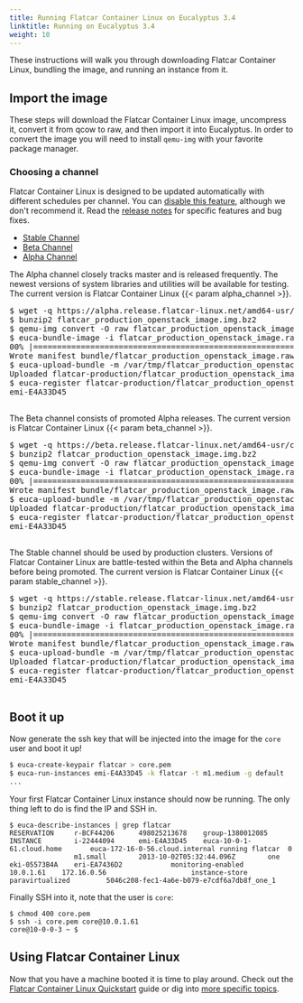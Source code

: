 ```yaml
---
title: Running Flatcar Container Linux on Eucalyptus 3.4
linktitle: Running on Eucalyptus 3.4
weight: 10
---
```


These instructions will walk you through downloading Flatcar Container Linux, bundling the image, and running an instance from it.

## Import the image

These steps will download the Flatcar Container Linux image, uncompress it, convert it from qcow to raw, and then import it into Eucalyptus. In order to convert the image you will need to install `qemu-img` with your favorite package manager.

### Choosing a channel

Flatcar Container Linux is designed to be updated automatically with different schedules per channel. You can [disable this feature](update-strategies), although we don't recommend it. Read the [release notes](https://flatcar-linux.org/releases) for specific features and bug fixes.

<div id="eucalyptus-create">
  <ul class="nav nav-tabs">
    <li class="active"><a href="#stable-create" data-toggle="tab">Stable Channel</a></li>
    <li><a href="#beta-create" data-toggle="tab">Beta Channel</a></li>
    <li><a href="#alpha-create" data-toggle="tab">Alpha Channel</a></li>
  </ul>
  <div class="tab-content coreos-docs-image-table">
    <div class="tab-pane" id="alpha-create">
      <p>The Alpha channel closely tracks master and is released frequently. The newest versions of system libraries and utilities will be available for testing. The current version is Flatcar Container Linux {{< param alpha_channel >}}.</p>
      <pre>
$ wget -q https://alpha.release.flatcar-linux.net/amd64-usr/current/flatcar_production_openstack_image.img.bz2
$ bunzip2 flatcar_production_openstack_image.img.bz2
$ qemu-img convert -O raw flatcar_production_openstack_image.img flatcar_production_openstack_image.raw
$ euca-bundle-image -i flatcar_production_openstack_image.raw -r x86_64 -d /var/tmp
00% |====================================================================================================|   5.33 GB  59.60 MB/s Time: 0:01:35
Wrote manifest bundle/flatcar_production_openstack_image.raw.manifest.xml
$ euca-upload-bundle -m /var/tmp/flatcar_production_openstack_image.raw.manifest.xml -b flatcar-production
Uploaded flatcar-production/flatcar_production_openstack_image.raw.manifest.xml
$ euca-register flatcar-production/flatcar_production_openstack_image.raw.manifest.xml --virtualization-type hvm --name "Flatcar Container Linux-Production"
emi-E4A33D45
      </pre>
    </div>
    <div class="tab-pane" id="beta-create">
      <p>The Beta channel consists of promoted Alpha releases. The current version is Flatcar Container Linux {{< param beta_channel >}}.</p>
      <pre>
$ wget -q https://beta.release.flatcar-linux.net/amd64-usr/current/flatcar_production_openstack_image.img.bz2
$ bunzip2 flatcar_production_openstack_image.img.bz2
$ qemu-img convert -O raw flatcar_production_openstack_image.img flatcar_production_openstack_image.raw
$ euca-bundle-image -i flatcar_production_openstack_image.raw -r x86_64 -d /var/tmp
00% |====================================================================================================|   5.33 GB  59.60 MB/s Time: 0:01:35
Wrote manifest bundle/flatcar_production_openstack_image.raw.manifest.xml
$ euca-upload-bundle -m /var/tmp/flatcar_production_openstack_image.raw.manifest.xml -b flatcar-production
Uploaded flatcar-production/flatcar_production_openstack_image.raw.manifest.xml
$ euca-register flatcar-production/flatcar_production_openstack_image.raw.manifest.xml --virtualization-type hvm --name "Flatcar Container Linux-Production"
emi-E4A33D45
      </pre>
    </div>
    <div class="tab-pane active" id="stable-create">
      <p>The Stable channel should be used by production clusters. Versions of Flatcar Container Linux are battle-tested within the Beta and Alpha channels before being promoted. The current version is Flatcar Container Linux {{< param stable_channel >}}.</p>
      <pre>
$ wget -q https://stable.release.flatcar-linux.net/amd64-usr/current/flatcar_production_openstack_image.img.bz2
$ bunzip2 flatcar_production_openstack_image.img.bz2
$ qemu-img convert -O raw flatcar_production_openstack_image.img flatcar_production_openstack_image.raw
$ euca-bundle-image -i flatcar_production_openstack_image.raw -r x86_64 -d /var/tmp
00% |====================================================================================================|   5.33 GB  59.60 MB/s Time: 0:01:35
Wrote manifest bundle/flatcar_production_openstack_image.raw.manifest.xml
$ euca-upload-bundle -m /var/tmp/flatcar_production_openstack_image.raw.manifest.xml -b flatcar-production
Uploaded flatcar-production/flatcar_production_openstack_image.raw.manifest.xml
$ euca-register flatcar-production/flatcar_production_openstack_image.raw.manifest.xml --virtualization-type hvm --name "Flatcar Container Linux-Production"
emi-E4A33D45
      </pre>
    </div>
  </div>
</div>

## Boot it up

Now generate the ssh key that will be injected into the image for the `core` user and boot it up!

```sh
$ euca-create-keypair flatcar > core.pem
$ euca-run-instances emi-E4A33D45 -k flatcar -t m1.medium -g default
...
```

Your first Flatcar Container Linux instance should now be running. The only thing left to do is find the IP and SSH in.

```shell
$ euca-describe-instances | grep flatcar
RESERVATION     r-BCF44206      498025213678    group-1380012085
INSTANCE        i-22444094      emi-E4A33D45    euca-10-0-1-61.cloud.home       euca-172-16-0-56.cloud.internal running flatcar  0
                m1.small        2013-10-02T05:32:44.096Z        one     eki-05573B4A    eri-EA7436D2            monitoring-enabled      10.0.1.61    172.16.0.56                     instance-store                                  paravirtualized         5046c208-fec1-4a6e-b079-e7cdf6a7db8f_one_1

```

Finally SSH into it, note that the user is `core`:

```shell
$ chmod 400 core.pem
$ ssh -i core.pem core@10.0.1.61
core@10-0-0-3 ~ $
```

## Using Flatcar Container Linux

Now that you have a machine booted it is time to play around. Check out the [Flatcar Container Linux Quickstart](quickstart) guide or dig into [more specific topics](https://docs.flatcar-linux.org).
